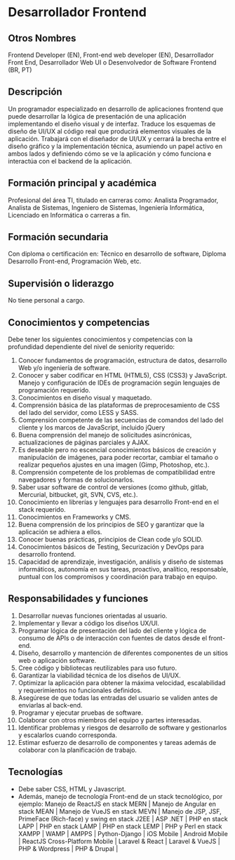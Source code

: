 # Desarrollador Frontend

## Otros Nombres

Frontend Developer (EN), Front-end web developer (EN), Desarrollador Front End, Desarrollador Web UI o Desenvolvedor de Software Frontend (BR, PT)

## Descripción

Un programador especializado en desarrollo de aplicaciones frontend que puede desarrollar la lógica de presentación de una aplicación implementando el diseño visual y de interfaz. Traduce los esquemas de diseño de UI/UX al código real que producirá elementos visuales de la aplicación. Trabajará con el diseñador de UI/UX y cerrará la brecha entre el diseño gráfico y la implementación técnica, asumiendo un papel activo en ambos lados y definiendo cómo se ve la aplicación y cómo funciona e interactúa con el backend de la aplicación.

## Formación principal y académica

Profesional del área TI, titulado en carreras como: Analista Programador, Analista de Sistemas, Ingeniero de Sistemas, Ingeniería Informática, Licenciado en Informática o carreras a fin. 

## Formación secundaria

Con diploma o certificación en: Técnico en desarrollo de software, Diploma Desarrollo Front-end, Programación Web, etc. 

## Supervisión o liderazgo

No tiene personal a cargo.

## Conocimientos y competencias

Debe tener los siguientes conocimientos y competencias con la profundidad dependiente del nivel de seniority requerido:

1. Conocer fundamentos de programación, estructura de datos, desarrollo Web y/o ingeniería de software.
2. Conocer y saber codificar en HTML (HTML5), CSS (CSS3) y JavaScript. 
Manejo y configuración de IDEs de programación según lenguajes de programación requerido. 
3. Conocimientos en diseño visual y maquetado. 
4. Comprensión básica de las plataformas de preprocesamiento de CSS del lado del servidor, como LESS y SASS.
5. Comprensión competente de las secuencias de comandos del lado del cliente y los marcos de JavaScript, incluido jQuery
6. Buena comprensión del manejo de solicitudes asincrónicas, actualizaciones de páginas parciales y AJAX.
7. Es deseable pero no escencial conocimientos básicos de creación y manipulación de imágenes, para poder recortar, cambiar el tamaño o realizar pequeños ajustes en una imagen (Gimp, Photoshop, etc.).
8. Comprensión competente de los problemas de compatibilidad entre navegadores y formas de solucionarlos.
9. Saber usar software de control de versiones (como github, gitlab, Mercurial, bitbucket, git, SVN, CVS, etc.). 
10. Conocimiento en librerías y lenguajes para desarrollo Front-end en el stack requerido.
11. Conocimientos en Frameworks y CMS. 
12. Buena comprensión de los principios de SEO y garantizar que la aplicación se adhiera a ellos. 
13. Conocer buenas prácticas, principios de Clean code y/o SOLID. 
14. Conocimientos básicos de Testing, Securización y DevOps para desarrollo frontend. 
15. Capacidad de aprendizaje, investigación, análisis y diseño de sistemas informáticos, autonomía en sus tareas, proactivo, analítico, responsable, puntual con los compromisos y coordinación para trabajo en equipo. 

## Responsabilidades y funciones

1. Desarrollar nuevas funciones orientadas al usuario.
2. Implementar y llevar a código los diseños UX/UI.
3. Programar lógica de presentación del lado del cliente y lógica de consumo de APIs o de interacción con fuentes de datos desde el front-end. 
4. Diseño, desarrollo y mantención de diferentes componentes de un sitios web o aplicación software.
5. Cree código y bibliotecas reutilizables para uso futuro.
6. Garantizar la viabilidad técnica de los diseños de UI/UX.
7. Optimizar la aplicación para obtener la máxima velocidad, escalabilidad y requerimientos no funcionales definidos.
8. Asegúrese de que todas las entradas del usuario se validen antes de enviarlas al back-end.
9. Programar y ejecutar pruebas de software.
10. Colaborar con otros miembros del equipo y partes interesadas.
11. Identificar problemas y riesgos de desarrollo de software y gestionarlos y escalarlos cuando corresponda. 
12. Estimar esfuerzo de desarrollo de componentes y tareas además de colaborar con la planificación de trabajo. 

## Tecnologías

- Debe saber CSS, HTML y Javascript.
- Además, manejo de tecnología Front-end de un stack tecnológico, por ejemplo: Manejo de ReactJS en stack MERN | Manejo de Angular en stack MEAN | Manejo de VueJS en stack MEVN | Manejo de JSP, JSF, PrimeFace (Rich-face) y swing en stack J2EE | ASP .NET | PHP en stack LAPP | PHP en stack LAMP | PHP en stack LEMP | PHP y Perl en stack XAMPP | WAMP | AMPPS | Python-Django | iOS Mobile | Android Mobile | ReactJS Cross-Platform Mobile | Laravel & React | Laravel & VueJS | PHP & Wordpress | PHP & Drupal |  
